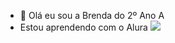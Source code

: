 - 👋 Olá eu sou a Brenda do 2º Ano A
- Estou aprendendo com o Alura
![](https://media1.tenor.com/m/9T6szTsST9MAAAAC/luci-disenchantment.gif)
